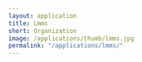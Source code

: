```yaml
---
layout: application
title: Lmms
short: Organization
image: /applications/thumb/lmms.jpg
permalink: "/applications/lmms/"
---
```

